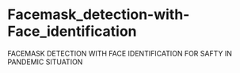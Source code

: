 # Facemask_detection-with-Face_identification
FACEMASK DETECTION WITH FACE IDENTIFICATION  FOR SAFTY IN PANDEMIC SITUATION
